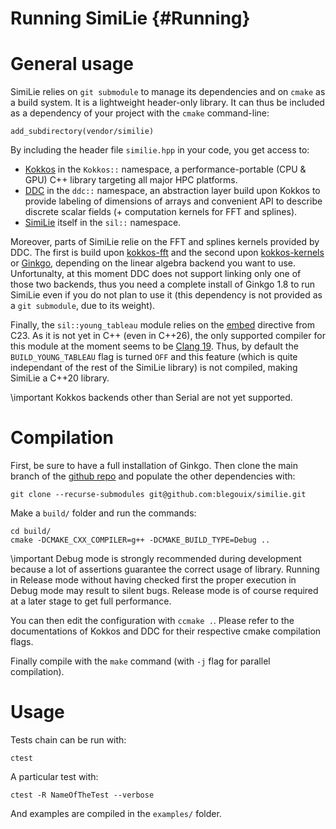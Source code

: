 # Running SimiLie {#Running}
<!--
SPDX-FileCopyrightText: 2024 Baptiste Legouix
SPDX-License-Identifier: GPL-3.0-or-later
-->

# General usage 

SimiLie relies on `git submodule` to manage its dependencies and on `cmake` as a build system. It is a lightweight header-only library. It can thus be included as a dependency of your project with the `cmake` command-line:

```
add_subdirectory(vendor/similie)
```

By including the header file `similie.hpp` in your code, you get access to:

- [Kokkos](https://github.com/kokkos/kokkos) in the `Kokkos::` namespace, a performance-portable (CPU & GPU) C++ library targeting all major HPC platforms.
- [DDC](https://github.com/CExA-project/ddc) in the `ddc::` namespace, an abstraction layer build upon Kokkos to provide labeling of dimensions of arrays and convenient API to describe discrete scalar fields (+ computation kernels for FFT and splines).
- [SimiLie](https://github.com/blegouix/similie) itself in the `sil::` namespace.

Moreover, parts of SimiLie relie on the FFT and splines kernels provided by DDC. The first is build upon [kokkos-fft](https://github.com/kokkos/kokkos-fft) and the second upon [kokkos-kernels](https://github.com/kokkos/kokkos-kernels) or [Ginkgo](https://github.com/ginkgo-project/ginkgo), depending on the linear algebra backend you want to use. Unfortunalty, at this moment DDC does not support linking only one of those two backends, thus you need a complete install of Ginkgo 1.8 to run SimiLie even if you do not plan to use it (this dependency is not provided as a `git submodule`, due to its weight). 

Finally, the `sil::young_tableau` module relies on the [embed](https://en.cppreference.com/w/c/preprocessor/embed) directive from C23. As it is not yet in C++ (even in C++26), the only supported compiler for this module at the moment seems to be [Clang 19](https://github.com/llvm/llvm-project/releases). Thus, by default the `BUILD_YOUNG_TABLEAU` flag is turned `OFF` and this feature (which is quite independant of the rest of the SimiLie library) is not compiled, making SimiLie a C++20 library.

\important Kokkos backends other than Serial are not yet supported.

# Compilation 

First, be sure to have a full installation of Ginkgo. Then clone the main branch of the [github repo](https://github.com/blegouix/similie) and populate the other dependencies with:

```
git clone --recurse-submodules git@github.com:blegouix/similie.git
```

Make a `build/` folder and run the commands:

```
cd build/
cmake -DCMAKE_CXX_COMPILER=g++ -DCMAKE_BUILD_TYPE=Debug ..
```

\important Debug mode is strongly recommended during development because a lot of assertions guarantee the correct usage of library. Running in Release mode without having checked first the proper execution in Debug mode may result to silent bugs. Release mode is of course required at a later stage to get full performance.

You can then edit the configuration with `ccmake .`. Please refer to the documentations of Kokkos and DDC for their respective cmake compilation flags.

Finally compile with the `make` command (with `-j` flag for parallel compilation).

# Usage

Tests chain can be run with:

```
ctest
```

A particular test with:

```
ctest -R NameOfTheTest --verbose
```

And examples are compiled in the `examples/` folder.
